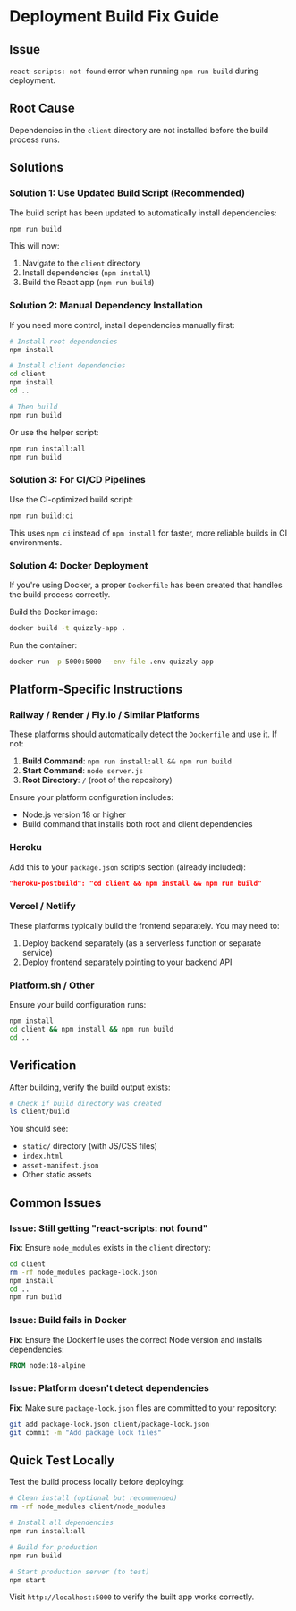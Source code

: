 # Deployment Build Fix Guide

## Issue
`react-scripts: not found` error when running `npm run build` during deployment.

## Root Cause
Dependencies in the `client` directory are not installed before the build process runs.

## Solutions

### Solution 1: Use Updated Build Script (Recommended)
The build script has been updated to automatically install dependencies:

```bash
npm run build
```

This will now:
1. Navigate to the `client` directory
2. Install dependencies (`npm install`)
3. Build the React app (`npm run build`)

### Solution 2: Manual Dependency Installation
If you need more control, install dependencies manually first:

```bash
# Install root dependencies
npm install

# Install client dependencies
cd client
npm install
cd ..

# Then build
npm run build
```

Or use the helper script:

```bash
npm run install:all
npm run build
```

### Solution 3: For CI/CD Pipelines
Use the CI-optimized build script:

```bash
npm run build:ci
```

This uses `npm ci` instead of `npm install` for faster, more reliable builds in CI environments.

### Solution 4: Docker Deployment
If you're using Docker, a proper `Dockerfile` has been created that handles the build process correctly.

Build the Docker image:
```bash
docker build -t quizzly-app .
```

Run the container:
```bash
docker run -p 5000:5000 --env-file .env quizzly-app
```

## Platform-Specific Instructions

### Railway / Render / Fly.io / Similar Platforms
These platforms should automatically detect the `Dockerfile` and use it. If not:

1. **Build Command**: `npm run install:all && npm run build`
2. **Start Command**: `node server.js`
3. **Root Directory**: `/` (root of the repository)

Ensure your platform configuration includes:
- Node.js version 18 or higher
- Build command that installs both root and client dependencies

### Heroku
Add this to your `package.json` scripts section (already included):
```json
"heroku-postbuild": "cd client && npm install && npm run build"
```

### Vercel / Netlify
These platforms typically build the frontend separately. You may need to:
1. Deploy backend separately (as a serverless function or separate service)
2. Deploy frontend separately pointing to your backend API

### Platform.sh / Other
Ensure your build configuration runs:
```bash
npm install
cd client && npm install && npm run build
cd ..
```

## Verification

After building, verify the build output exists:
```bash
# Check if build directory was created
ls client/build
```

You should see:
- `static/` directory (with JS/CSS files)
- `index.html`
- `asset-manifest.json`
- Other static assets

## Common Issues

### Issue: Still getting "react-scripts: not found"
**Fix**: Ensure `node_modules` exists in the `client` directory:
```bash
cd client
rm -rf node_modules package-lock.json
npm install
cd ..
npm run build
```

### Issue: Build fails in Docker
**Fix**: Ensure the Dockerfile uses the correct Node version and installs dependencies:
```dockerfile
FROM node:18-alpine
```

### Issue: Platform doesn't detect dependencies
**Fix**: Make sure `package-lock.json` files are committed to your repository:
```bash
git add package-lock.json client/package-lock.json
git commit -m "Add package lock files"
```

## Quick Test Locally

Test the build process locally before deploying:

```bash
# Clean install (optional but recommended)
rm -rf node_modules client/node_modules

# Install all dependencies
npm run install:all

# Build for production
npm run build

# Start production server (to test)
npm start
```

Visit `http://localhost:5000` to verify the built app works correctly.

